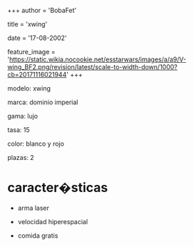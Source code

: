 +++
author = 'BobaFet'

title = 'xwing'

date = '17-08-2002'

feature_image = 'https://static.wikia.nocookie.net/esstarwars/images/a/a9/V-wing_BF2.png/revision/latest/scale-to-width-down/1000?cb=20171116021944'
+++

<!--more--> 

modelo: xwing



marca: dominio imperial



gama: lujo



tasa: 15



color: blanco y rojo



plazas: 2



# caracter�sticas

* arma laser

* velocidad hiperespacial

* comida gratis



